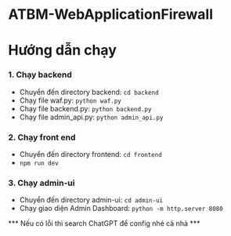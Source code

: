 # ATBM-WebApplicationFirewall

# Hướng dẫn chạy
### 1. Chạy backend
- Chuyển đến directory backend: ```cd backend```
- Chạy file waf.py: ```python waf.py```
- Chạy file backend.py: ```python backend.py```
- Chạy file admin_api.py: ```python admin_api.py```
### 2. Chạy front end
- Chuyển đến directory frontend: ```cd frontend```
- ```npm run dev```
### 3. Chạy admin-ui
- Chuyển đến directory admin-ui: ```cd admin-ui```
- Chạy giao diện Admin Dashboard: ```python -m http.server 8080```

*** Nếu có lỗi thì search ChatGPT để config nhé cả nhà ***
